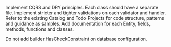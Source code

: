 Implement CQRS and DRY principles.
Each class should have a separate file.
Implement stricter and tighter validations on each validator and handler.
Refer to the existing Catalog and Todo Projects for code structure, patterns and guidance as samples.
Add documentation for each Entity, fields, methods, functions and classes.

Do not add builder.HasCheckConstraint on database configuration.